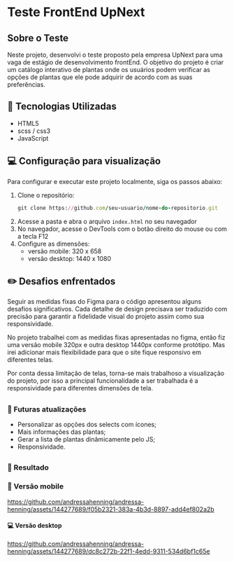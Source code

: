 # Teste FrontEnd UpNext

## Sobre o Teste

Neste projeto, desenvolvi o teste proposto pela empresa UpNext para uma vaga de estágio de desenvolvimento frontEnd. 
O objetivo do projeto é criar um catálogo interativo de plantas onde os usuários podem verificar as opções de plantas que ele pode adquirir de acordo com as suas preferências. 

##

## :hammer: Tecnologias Utilizadas

 - HTML5
 - scss / css3
 - JavaScript

##

## :computer: Configuração para visualização
Para configurar e executar este projeto localmente, siga os passos abaixo:

 1. Clone o repositório:
    ```ruby
    git clone https://github.com/seu-usuario/nome-do-repositorio.git
    ```
 2. Acesse a pasta e abra o arquivo `index.html` no seu navegador
 3. No navegador, acesse o DevTools com o botão direito do mouse ou com a tecla F12
 4. Configure as dimensões:
    - versão mobile:
        320 x 658
    - versão desktop:
        1440 x 1080
##

## :pencil2: Desafios enfrentados

Seguir as medidas fixas do Figma para o código apresentou alguns desafios significativos. Cada detalhe de design precisava ser traduzido com precisão para garantir a fidelidade visual do projeto assim como sua responsividade.

No projeto trabalhei com as medidas fixas apresentadas no figma, então fiz uma versão mobile 320px e outra desktop 1440px conforme protótipo. Mas irei adicionar mais flexibilidade para que o site fique responsivo em diferentes telas.

Por conta dessa limitação de telas, torna-se mais trabalhoso a visualização do projeto, por isso a principal funcionalidade a ser trabalhada é a responsividade para diferentes dimensões de tela.

##

### :high_brightness: Futuras atualizações

 - Personalizar as opções dos selects com ícones;
 - Mais informações das plantas;
 - Gerar a lista de plantas dinâmicamente pelo JS;
 - Responsividade.

##

### :rocket: Resultado

### :iphone: Versão mobile

https://github.com/andressahenning/andressa-henning/assets/144277689/f05b2321-383a-4b3d-8897-add4ef802a2b

#### :computer: Versão desktop

https://github.com/andressahenning/andressa-henning/assets/144277689/dc8c272b-22f1-4edd-9311-534d6bf1c65e
